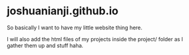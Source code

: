 # joshuanianji.github.io

So basically I want to have my little website thing here.

I will also add the html files of my projects inside the project/ folder as I gather them up and stuff haha. 
